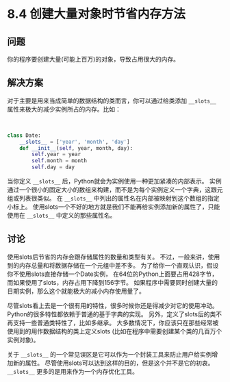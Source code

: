 

# 8.4 创建大量对象时节省内存方法

## 问题

你的程序要创建大量(可能上百万)的对象，导致占用很大的内存。

## 解决方案

对于主要是用来当成简单的数据结构的类而言，你可以通过给类添加 `__slots__` 属性来极大的减少实例所占的内存。比如：


​    
```python
class Date:
    __slots__ = ['year', 'month', 'day']
    def __init__(self, year, month, day):
        self.year = year
        self.month = month
        self.day = day
```


当你定义 `__slots__` 后，Python就会为实例使用一种更加紧凑的内部表示。
实例通过一个很小的固定大小的数组来构建，而不是为每个实例定义一个字典，这跟元组或列表很类似。 在 `__slots__`
中列出的属性名在内部被映射到这个数组的指定小标上。 使用slots一个不好的地方就是我们不能再给实例添加新的属性了，只能使用在 `__slots__`
中定义的那些属性名。

## 讨论

使用slots后节省的内存会跟存储属性的数量和类型有关。 不过，一般来讲，使用到的内存总量和将数据存储在一个元组中差不多。
为了给你一个直观认识，假设你不使用slots直接存储一个Date实例，
在64位的Python上面要占用428字节，而如果使用了slots，内存占用下降到156字节。
如果程序中需要同时创建大量的日期实例，那么这个就能极大的减小内存使用量了。

尽管slots看上去是一个很有用的特性，很多时候你还是得减少对它的使用冲动。 Python的很多特性都依赖于普通的基于字典的实现。
另外，定义了slots后的类不再支持一些普通类特性了，比如多继承。 大多数情况下，你应该只在那些经常被使用到的用作数据结构的类上定义slots
(比如在程序中需要创建某个类的几百万个实例对象)。

关于 `__slots__` 的一个常见误区是它可以作为一个封装工具来防止用户给实例增加新的属性。
尽管使用slots可以达到这样的目的，但是这个并不是它的初衷。 `__slots__` 更多的是用来作为一个内存优化工具。

